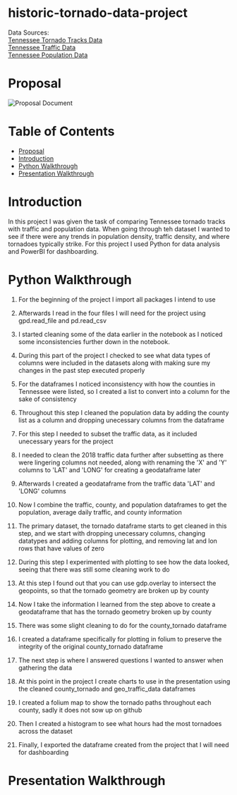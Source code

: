 # historic-tornado-data-project
Data Sources: <br/>[Tennessee Tornado Tracks Data](https://hifld-geoplatform.opendata.arcgis.com/datasets/historical-tornado-tracks?geometry=-89.018%2C35.804%2C-)<br/>
              [Tennessee Traffic Data](https://www.arcgis.com/apps/webappviewer/index.html?id=075987cdae37474b88fa400d65681354)<br/>
              [Tennessee Population Data](https://www.census.gov/data/tables/time-series/demo/popest/2010s-counties-total.html#par_textimage)

# Proposal
![Proposal Document](./assets/Brandon_Morgan_Capstone_Proposal.jpg)

# Table of Contents
* [Proposal](#Proposal)
* [Introduction](#Introduction)
* [Python Walkthrough](#PythonWalkthrough)
* [Presentation Walkthrough](#PresentationWalkthrough)

# Introduction
In this project I was given the task of comparing Tennessee tornado tracks with traffic and population data. When going through teh dataset I wanted to see if there were any trends in population density, traffic density, and where tornadoes typically strike. For this project I used Python for data analysis and PowerBI for dashboarding.
# Python Walkthrough
1. For the beginning of the project I import all packages I intend to use

2. Afterwards I read in the four files I will need for the project using gpd.read_file and pd.read_csv

3. I started cleaning some of the data earlier in the notebook as I noticed some inconsistencies further down in the notebook.

4. During this part of the project I checked to see what data types of columns were included in the datasets along with making sure my changes in the past step executed properly

5. For the dataframes I noticed inconsistency with how the counties in Tennessee were listed, so I created a list to convert into a column for the sake of consistency

6. Throughout this step I cleaned the population data by adding the county list as a column and dropping unecessary columns from the dataframe

7. For this step I needed to subset the traffic data, as it included unecessary years for the project

8. I needed to clean the 2018 traffic data further after subsetting as there were lingering columns not needed, along with renaming the 'X' and 'Y' columns to 'LAT' and 'LONG' for creating a geodataframe later

9. Afterwards I created a geodataframe from the traffic data 'LAT' and 'LONG' columns

10. Now I combine the traffic, county, and population dataframes to get the population, average daily traffic, and county information

11. The primary dataset, the tornado dataframe starts to get cleaned in this step, and we start with dropping unecessary columns, changing datatypes and adding columns for plotting, and removing lat and lon rows that have values of zero

12. During this step I experimented with plotting to see how the data looked, seeing that there was still some cleaning work to do

13. At this step I found out that you can use gdp.overlay to intersect the geopoints, so that the tornado geometry are broken up by county

14. Now I take the information I learned from the step above to create a geodataframe that has the tornado geometry broken up by county

15. There was some slight cleaning to do for the county_tornado dataframe

16. I created a dataframe specifically for plotting in folium to preserve the integrity of the original county_tornado dataframe

17. The next step is where I answered questions I wanted to answer when gathering the data

18. At this point in the project I create charts to use in the presentation using the cleaned county_tornado and geo_traffic_data dataframes

19. I created a folium map to show the tornado paths throughout each county, sadly it does not sow up on github

20. Then I created a histogram to see what hours had the most tornadoes across the dataset

21. Finally, I exported the dataframe created from the project that I will need for dashboarding
# Presentation Walkthrough


